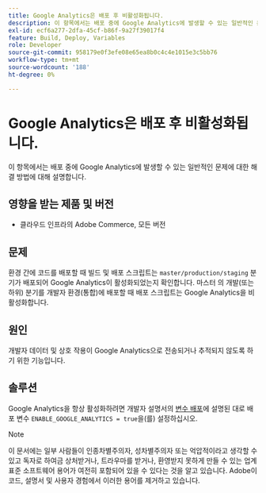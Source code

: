 ```yaml
---
title: Google Analytics은 배포 후 비활성화됩니다.
description: 이 항목에서는 배포 중에 Google Analytics에 발생할 수 있는 일반적인 문제에 대한 해결 방법에 대해 설명합니다.
exl-id: ecf6a277-2dfa-45cf-b86f-9a27f39017f4
feature: Build, Deploy, Variables
role: Developer
source-git-commit: 958179e0f3efe08e65ea8b0c4c4e1015e3c5bb76
workflow-type: tm+mt
source-wordcount: '188'
ht-degree: 0%

---
```


# Google Analytics은 배포 후 비활성화됩니다.

이 항목에서는 배포 중에 Google Analytics에 발생할 수 있는 일반적인 문제에 대한 해결 방법에 대해 설명합니다.

## 영향을 받는 제품 및 버전

* 클라우드 인프라의 Adobe Commerce, 모든 버전

## 문제

환경 간에 코드를 배포할 때 빌드 및 배포 스크립트는 `master/production/staging` 분기가 배포되어 Google Analytics이 활성화되었는지 확인합니다. 마스터 의 개발(또는 하위) 분기를 개발자 환경(통합)에 배포할 때 배포 스크립트는 Google Analytics을 비활성화합니다.

## 원인

개발자 데이터 및 상호 작용이 Google Analytics으로 전송되거나 추적되지 않도록 하기 위한 기능입니다.

## 솔루션

Google Analytics을 항상 활성화하려면 개발자 설명서의 [변수 배포](https://devdocs.magento.com/guides/v2.3/cloud/env/variables-deploy.html#enable_google_analytics)에 설명된 대로 배포 변수 `ENABLE_GOOGLE_ANALYTICS = true`을(를) 설정하십시오.

>[!NOTE]
>
>이 문서에는 일부 사람들이 인종차별주의자, 성차별주의자 또는 억압적이라고 생각할 수 있고 독자로 하여금 상처받거나, 트라우마를 받거나, 환영받지 못하게 만들 수 있는 업계 표준 소프트웨어 용어가 여전히 포함되어 있을 수 있다는 것을 알고 있습니다. Adobe이 코드, 설명서 및 사용자 경험에서 이러한 용어를 제거하고 있습니다.
